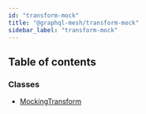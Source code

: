 ```yaml
---
id: "transform-mock"
title: "@graphql-mesh/transform-mock"
sidebar_label: "transform-mock"
---
```


## Table of contents

### Classes

- [MockingTransform](/docs/api/classes/transforms_mock_src.MockingTransform)
